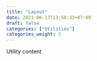 ```yaml
---
title: "Layout"
date: 2021-06-17T13:58:33+07:00
draft: false
categories: ["Utilities"]
categories_weight: 2
---
```


Utility content